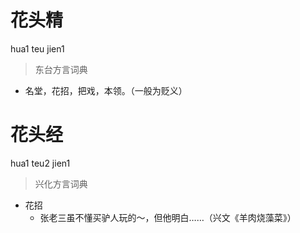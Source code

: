 # 花头精
hua1 teu jien1
> 东台方言词典
- 名堂，花招，把戏，本领。（一般为贬义）

# 花头经
hua1 teu2 jien1
> 兴化方言词典
- 花招
  - 张老三虽不懂买驴人玩的～，但他明白……（兴文《羊肉烧藻菜》）
